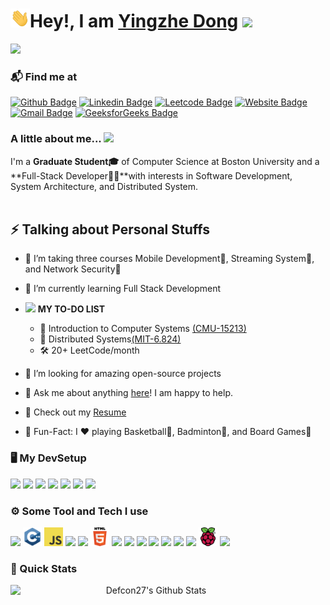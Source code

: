 <h1> <img src="https://raw.githubusercontent.com/ABSphreak/ABSphreak/master/gifs/Hi.gif" height="30px">Hey!, I am <a href="https://github.com/sdsz20142087">Yingzhe Dong</a> <img height="30px" src="https://emojis.slackmojis.com/emojis/images/1531849430/4246/blob-sunglasses.gif?1531849430"></h1>
</h1>

![](https://visitor-badge.glitch.me/badge?page_id=sdsz20142087.sdsz20142087&style=flat-square&color=0088cc)

### 📬 Find me at
[![Github Badge](http://img.shields.io/badge/-Github-black?style=flat-square&logo=github&link=https://github.com/sdsz20142087/)](https://github.com/sdsz20142087/) 
[![Linkedin Badge](https://img.shields.io/badge/-LinkedIn-blue?style=flat-square&logo=Linkedin&logoColor=white&link=https://www.linkedin.com/in/yingzhedong/)](https://www.linkedin.com/in/yingzhedong/)
[![Leetcode Badge](https://img.shields.io/badge/-Leetcode-2EC866?style=flat-square&logo=Leetcode&logoColor=white&link=https://leetcode.com/neudongyingzhe/)](https://leetcode.com/neudongyingzhe/)
[![Website Badge](https://img.shields.io/badge/-Website-FE7A16?style=flat-square&logo=Netlify&logoColor=white&link=https://www.yingzhe-dong.com/)](https://www.yingzhe-dong.com/)
[![Gmail Badge](https://img.shields.io/badge/-Gmail-d14836?style=flat-square&logo=Gmail&logoColor=white&link=mailto:neudongyingzhe@gmail.com)](mailto:neudongyingzhe@gmail.com)
[![GeeksforGeeks Badge](https://img.shields.io/badge/-Google%20Scholar-0F9D58?style=flat-square&logo=googlescholar&logoColor=white&link=https://scholar.google.com/citations?user=Tks14CYAAAAJ&hl=en)](https://scholar.google.com/citations?user=Tks14CYAAAAJ&hl=en)


### A little about me...  <img src="https://media.giphy.com/media/jU2IAEtFVGBDMu2vWg/giphy.gif" width="50"> 
I'm a **Graduate Student🎓** of Computer Science at Boston University and a **Full-Stack Developer🧑‍💻**with interests in Software Development, System Architecture, and Distributed System. <br/><br/>




## ⚡️ Talking about Personal Stuffs

- 🔭 I’m taking three courses Mobile Development📱, Streaming System🌊, and Network Security🥷
- 🌱 I’m currently learning Full Stack Development

- <img src="https://media.giphy.com/media/WUlplcMpOCEmTGBtBW/giphy.gif" width="30">  **MY TO-DO LIST**
  - 🦁 Introduction to Computer Systems [(CMU-15213)](https://www.youtube.com/playlist?list=PLcQU3vbfgCc9sVAiHf5761UUApjZ3ZD3x)
  - 🐼 Distributed Systems[(MIT-6.824)](https://www.youtube.com/playlist?list=PLrw6a1wE39_tb2fErI4-WkMbsvGQk9_UB)
  - 🛠 20+ LeetCode/month
- 🤔 I’m looking for amazing open-source projects
- 💬 Ask me about anything [here](https://github.com/sdsz20142087/sdsz20142087/issues/1)! I am happy to help.
- 📙 Check out my [Resume](https://www.yingzhe-dong.com/uploads/Resume-Yingzhe-Dong.pdf)
- 🎉 Fun-Fact: I ❤️ playing Basketball🏀, Badminton🏸️, and Board Games🤩

  
### 🖥️ My DevSetup
<img src="https://img.shields.io/badge/Legion-555555.svg?&style=flat-square&logo=Lenovo&logoColor=E2231A"> <img src="https://img.shields.io/badge/Windows-555555.svg?&style=flat-square&logo=windows&logoColor=0078D6"> <img src="https://img.shields.io/badge/Chrome-555555.svg?&style=flat-square&logo=google-chrome&logoColor=FABC0C"> <img src="https://img.shields.io/badge/VS Code-555555?style=flat-square&logo=visual-studio-code&logoColor=007ACC"> <img src="https://img.shields.io/badge/Terminal-555555.svg?&style=flat-square&logo=powershell&logoColor=white"> <img src="https://img.shields.io/badge/Jupyter-555555.svg?&style=flat-square&logo=jupyter&logoColor=F37626"> <img src="https://img.shields.io/badge/Spotify-555555.svg?&style=flat-square&logo=spotify&logoColor=1ED760"> 

### ⚙️ Some Tool and Tech I use
<code><img height="30" src="https://avatars0.githubusercontent.com/u/1525981?s=200&v=4"></code>
<code><img height="30" src="https://raw.githubusercontent.com/github/explore/80688e429a7d4ef2fca1e82350fe8e3517d3494d/topics/cpp/cpp.png"></code>
<code><img height="30" src="https://raw.githubusercontent.com/github/explore/80688e429a7d4ef2fca1e82350fe8e3517d3494d/topics/javascript/javascript.png"></code>
<code><img height="30" src="https://avatars3.githubusercontent.com/u/9950313?s=200&v=4"></code>
  <code><img height="30" src="https://avatars1.githubusercontent.com/u/45120?s=200&v=4"></code>
<code><img height="30" src="https://raw.githubusercontent.com/github/explore/80688e429a7d4ef2fca1e82350fe8e3517d3494d/topics/html/html.png"></code>
<code><img height="30" src="https://avatars1.githubusercontent.com/u/1517864?s=200&v=4"></code>
<code><img height="30" src="https://avatars1.githubusercontent.com/u/2918581?s=200&v=4"></code>
<code><img height="30" src="https://avatars3.githubusercontent.com/u/18133?s=200&v=4"></code>
<code><img height="30" src="https://avatars1.githubusercontent.com/u/5009934?s=200&v=4"></code>
<code><img height="30" src="https://avatars0.githubusercontent.com/u/365630?s=88&v=4"></code>
<code><img height="30" src="https://avatars.githubusercontent.com/u/15658638"></code>
<code><img height="30" src="https://avatars.githubusercontent.com/u/34455048"></code>
<code><img height="30" src="https://raw.githubusercontent.com/github/explore/80688e429a7d4ef2fca1e82350fe8e3517d3494d/topics/raspberry-pi/raspberry-pi.png"></code>
<code><img height="30" src="https://avatars2.githubusercontent.com/u/1728152?s=200&v=4"></code>  


### 🚀 Quick Stats
<p align="center">
<img width="450" align="left" src="https://github-readme-stats-defcon27.vercel.app/api?username=Defcon27&show_icons=true&line_height=21&theme=react" alt="Defcon27's Github Stats" />
<!-- <img width="340" height="155" align="center" 
     src="https://github-readme-stats-defcon27.vercel.app/api/top-langs/?username=Defcon27&langs_count=6&hide=handlebars,jupyter notebook,css&theme=react&line_height=27&layout=compact" /> -->
</p>


<!-- ![Profile Views](https://komarev.com/ghpvc/?username=Defcon27) -->


<!-- <details>
<summary> 💥 Working on </summary>
<br>
<p align="center">
<a href="https://github.com/Defcon27/Machine-Learning">
<img src="https://github-readme-stats-defcon27.vercel.app/api/pin/?username=Defcon27&repo=Machine-Learning&show_owner=true&theme=react" />
</a>&ensp;
<a href="https://github.com/Defcon27/Deep-Learning">
<img src="https://github-readme-stats-defcon27.vercel.app/api/pin/?username=Defcon27&repo=Deep-Learning&show_owner=true&theme=react" />
</a>
</p>
</details> -->



<!--
**Defcon27/Defcon27** is a ✨ _special_ ✨ repository because its `README.md` (this file) appears on your GitHub profile.

pic on right
<img height="270" src="sss.svg" align=right>

 
views
![Profile Views](https://komarev.com/ghpvc/?username=Defcon27)
[![HitCount](http://hits.dwyl.com/Defcon27/.svg)](http://hits.dwyl.com/Defcon27)


social modded badge
<a href="https://www.linkedin.com/in/michael-hoffmann-3b8933b1"><img src="https://img.shields.io/badge/linkedin-%230077B5.svg?&style=for-the-badge&logo=linkedin&logoColor=white" height=25></a>


language badges:
![Python](https://img.shields.io/badge/Python-FECE00?style=flat&logo=Python&logoColor=3776AB)
![C](https://img.shields.io/badge/C-00599C?style=flat&logo=c)
![C++](https://img.shields.io/badge/C++-00599C?style=flat&logo=c%2b%2b)

![HTML5](https://img.shields.io/badge/HTML5-E34F26?style=flat&logo=html5&logoColor=white)
![CSS3](https://img.shields.io/badge/CSS3-1572B6?style=flat&logo=css3)
![Bootstrap](https://img.shields.io/badge/Bootstrap-563D7C?style=flat&logo=bootstrap)
![JavaScript](https://img.shields.io/badge/JavaScript-555555?style=flat&logo=javascript)
![Nodejs](https://img.shields.io/badge/Nodejs-555555?style=flat&logo=Node.js)
![MongoDB](https://img.shields.io/badge/MongoDB-555555?style=flat&logo=mongodb)

![Git](https://img.shields.io/badge/Git-555555?style=flat-square&logo=git)
![GitHub](https://img.shields.io/badge/GitHub-181717?style=flat-square&logo=github)


-->
